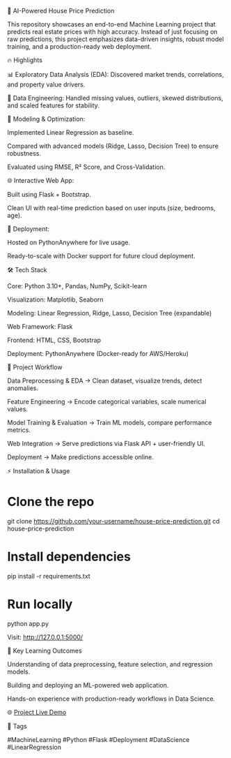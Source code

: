 🏡 AI-Powered House Price Prediction

This repository showcases an end-to-end Machine Learning project that predicts real estate prices with high accuracy. Instead of just focusing on raw predictions, this project emphasizes data-driven insights, robust model training, and a production-ready web deployment.

🔥 Highlights

📊 Exploratory Data Analysis (EDA): Discovered market trends, correlations, and property value drivers.

🧹 Data Engineering: Handled missing values, outliers, skewed distributions, and scaled features for stability.

🤖 Modeling & Optimization:

Implemented Linear Regression as baseline.

Compared with advanced models (Ridge, Lasso, Decision Tree) to ensure robustness.

Evaluated using RMSE, R² Score, and Cross-Validation.

🌐 Interactive Web App:

Built using Flask + Bootstrap.

Clean UI with real-time prediction based on user inputs (size, bedrooms, age).

🚀 Deployment:

Hosted on PythonAnywhere for live usage.

Ready-to-scale with Docker support for future cloud deployment.

🛠️ Tech Stack

Core: Python 3.10+, Pandas, NumPy, Scikit-learn

Visualization: Matplotlib, Seaborn

Modeling: Linear Regression, Ridge, Lasso, Decision Tree (expandable)

Web Framework: Flask

Frontend: HTML, CSS, Bootstrap

Deployment: PythonAnywhere (Docker-ready for AWS/Heroku)

📂 Project Workflow

Data Preprocessing & EDA → Clean dataset, visualize trends, detect anomalies.

Feature Engineering → Encode categorical variables, scale numerical values.

Model Training & Evaluation → Train ML models, compare performance metrics.

Web Integration → Serve predictions via Flask API + user-friendly UI.

Deployment → Make predictions accessible online.

⚡ Installation & Usage
# Clone the repo
git clone https://github.com/your-username/house-price-prediction.git
cd house-price-prediction

# Install dependencies
pip install -r requirements.txt

# Run locally
python app.py


Visit: http://127.0.0.1:5000/

📖 Key Learning Outcomes

Understanding of data preprocessing, feature selection, and regression models.

Building and deploying an ML-powered web application.

Hands-on experience with production-ready workflows in Data Science.


🌐 [Project Live Demo](https://kaustubmore0.pythonanywhere.com/)

📌 Tags

#MachineLearning #Python #Flask #Deployment #DataScience   #LinearRegression 
